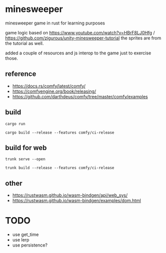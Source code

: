 # minesweeper

minesweeper game in rust for learning purposes

game logic based on https://www.youtube.com/watch?v=HBrF8LJ0Hfg / https://github.com/zigurous/unity-minesweeper-tutorial
the sprites are from the tutorial as well.

added a couple of resources and js interop to the game just to exercise those.


## reference
- https://docs.rs/comfy/latest/comfy/
- https://comfyengine.org/book/releasing/
- https://github.com/darthdeus/comfy/tree/master/comfy/examples

## build

    cargo run

    cargo build --release --features comfy/ci-release

## build for web

    trunk serve --open

    trunk build --release --features comfy/ci-release


## other

- https://rustwasm.github.io/wasm-bindgen/api/web_sys/
- https://rustwasm.github.io/wasm-bindgen/examples/dom.html



# TODO

- use get_time
- use lerp
- use persistence?
